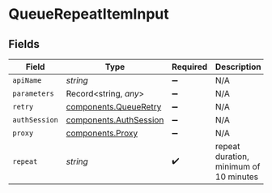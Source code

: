 # QueueRepeatItemInput


## Fields

| Field                                                            | Type                                                             | Required                                                         | Description                                                      |
| ---------------------------------------------------------------- | ---------------------------------------------------------------- | ---------------------------------------------------------------- | ---------------------------------------------------------------- |
| `apiName`                                                        | *string*                                                         | :heavy_minus_sign:                                               | N/A                                                              |
| `parameters`                                                     | Record<string, *any*>                                            | :heavy_minus_sign:                                               | N/A                                                              |
| `retry`                                                          | [components.QueueRetry](../../models/components/queueretry.md)   | :heavy_minus_sign:                                               | N/A                                                              |
| `authSession`                                                    | [components.AuthSession](../../models/components/authsession.md) | :heavy_minus_sign:                                               | N/A                                                              |
| `proxy`                                                          | [components.Proxy](../../models/components/proxy.md)             | :heavy_minus_sign:                                               | N/A                                                              |
| `repeat`                                                         | *string*                                                         | :heavy_check_mark:                                               | repeat duration, minimum of 10 minutes                           |